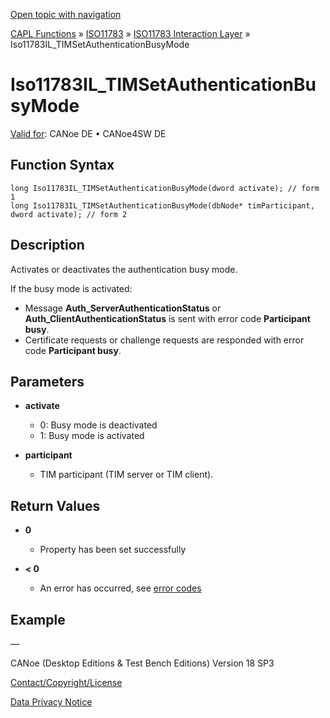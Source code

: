 [Open topic with navigation](../../../../../../CANoeDEFamily.htm#Topics/CAPLFunctions/ISO11783/ISOInteractionLayer/Functions/CAPLfunctionIso11783ILtimSetAuthenticationBusyMode.md)

[CAPL Functions](../../../CAPLfunctions.md) » [ISO11783](../../CAPLfunctionsISO11783Overview.md) » [ISO11783 Interaction Layer](../CAPLfunctionsISOILOverview.md) » Iso11783IL_TIMSetAuthenticationBusyMode

# Iso11783IL_TIMSetAuthenticationBusyMode

[Valid for](../../../../Shared/FeatureAvailability.md):  CANoe DE • CANoe4SW DE

## Function Syntax

```plaintext
long Iso11783IL_TIMSetAuthenticationBusyMode(dword activate); // form 1
long Iso11783IL_TIMSetAuthenticationBusyMode(dbNode* timParticipant, dword activate); // form 2
```

## Description

Activates or deactivates the authentication busy mode.

If the busy mode is activated:

- Message **Auth_ServerAuthenticationStatus** or **Auth_ClientAuthenticationStatus** is sent with error code **Participant busy**.
- Certificate requests or challenge requests are responded with error code **Participant busy**.

## Parameters

- **activate**
  - 0: Busy mode is deactivated
  - 1: Busy mode is activated

- **participant**
  - TIM participant (TIM server or TIM client).

## Return Values

- **0**
  - Property has been set successfully

- **< 0**
  - An error has occurred, see [error codes](../../../CAPLfunctionsISOj1939ErrorCodes.md)

## Example

—

CANoe (Desktop Editions & Test Bench Editions) Version 18 SP3

[Contact/Copyright/License](../../../../Shared/ContactCopyrightLicense.md)

[Data Privacy Notice](https://www.vector.com/int/en/company/get-info/privacy-policy/)
